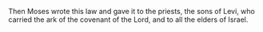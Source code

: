 Then Moses wrote this law and gave it to the priests, the sons of Levi, who carried the ark of the covenant of the Lord, and to all the elders of Israel.
